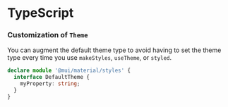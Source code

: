 # TypeScript

### Customization of `Theme`

You can augment the default theme type to avoid having to set the theme type every time you use `makeStyles`, `useTheme`, or `styled`.

```typescript
declare module '@mui/material/styles' {
  interface DefaultTheme {
    myProperty: string;
  }
}
```
